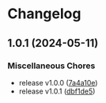 # Changelog

## 1.0.1 (2024-05-11)


### Miscellaneous Chores

* release v1.0.0 ([7a4a10e](https://github.com/whynotea/release-testing/commit/7a4a10e8bced3add59b902f57f2dd653ebe51f1a))
* release v1.0.1 ([dbf1de5](https://github.com/whynotea/release-testing/commit/dbf1de5fd143d3fb2d8e70fc4b99567fc158934e))
